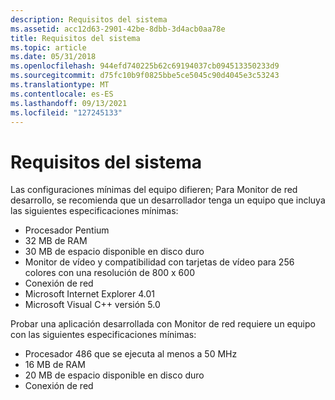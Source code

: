 ```yaml
---
description: Requisitos del sistema
ms.assetid: acc12d63-2901-42be-8dbb-3d4acb0aa78e
title: Requisitos del sistema
ms.topic: article
ms.date: 05/31/2018
ms.openlocfilehash: 944efd740225b62c69194037cb094513350233d9
ms.sourcegitcommit: d75fc10b9f0825bbe5ce5045c90d4045e3c53243
ms.translationtype: MT
ms.contentlocale: es-ES
ms.lasthandoff: 09/13/2021
ms.locfileid: "127245133"
---
```

# <a name="system-requirements"></a>Requisitos del sistema

Las configuraciones mínimas del equipo difieren; Para Monitor de red desarrollo, se recomienda que un desarrollador tenga un equipo que incluya las siguientes especificaciones mínimas:

-   Procesador Pentium
-   32 MB de RAM
-   30 MB de espacio disponible en disco duro
-   Monitor de vídeo y compatibilidad con tarjetas de vídeo para 256 colores con una resolución de 800 x 600
-   Conexión de red
-   Microsoft Internet Explorer 4.01
-   Microsoft Visual C++ versión 5.0

Probar una aplicación desarrollada con Monitor de red requiere un equipo con las siguientes especificaciones mínimas:

-   Procesador 486 que se ejecuta al menos a 50 MHz
-   16 MB de RAM
-   20 MB de espacio disponible en disco duro
-   Conexión de red

 

 




